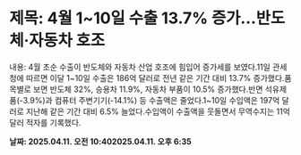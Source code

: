 # **제목: 4월 1~10일 수출 13.7% 증가…반도체·자동차 호조**

  내용: 4월 초순 수출이 반도체와 자동차 산업 호조에 힘입어 증가세를 보였다.11일 관세청에 따르면 이달 1~10일 수출은 186억 달러로 전년 같은 기간 대비 13.7% 증가했다.품목별로 보면 반도체 32%, 승용차 11.9%, 자동차 부품이 10.5% 증가했다.반면 석유제품(-3.9%)과 컴퓨터 주변기기(-14.1%) 등 수출액은 줄었다.1~10일 수입액은 197억 달러로 지난해 같은 기간 대비 6.5% 늘었다.수입액이 수출액을 웃돌면서 무역수지는 11억 달러 적자를 기록했다.

  **날짜: 2025.04.11. 오전 10:402025.04.11. 오후 6:35**